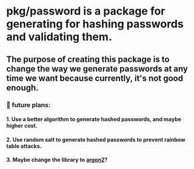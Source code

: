 # pkg/password is a package for generating for hashing passwords and validating them.

## The purpose of creating this package is to change the way we generate passwords at any time we want because currently, it's not good enough.


### 🤔 future plans:
#### 1. Use a better algorithm to generate hashed passwords, and maybe higher cost.
#### 2. Use random salt to generate hashed passwords to prevent rainbow table attacks.
#### 3. Maybe change the library to [argon2](https://en.wikipedia.org/wiki/Argon2)?

